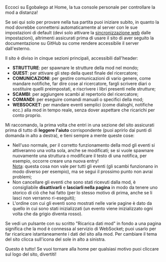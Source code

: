 Eccoci su Egobalego at Home, la tua console personale per controllare la mod a distanza!

Se sei qui solo per provare nella tua partita puoi iniziare subito, in quanto la mod dovrebbe connettersi automaticamente al server con le sue impostazioni di default (devi solo attivare la <u>sincronizzazione web</u> dalle impostazioni), altrimenti assicurati prima di usare il sito di aver seguito la documentazione su GitHub su come rendere accessibile il server dall'esterno.

Il sito è diviso in cinque sezioni principali, accessibili dall'header:

*   **STRUTTURE**: per spawnare le strutture della mod nel mondo;
*   **QUEST**: per attivare gli step della quest finale del ricercatore;
*   **COMUNICAZIONI**: per gestire comunicazioni di vario genere, come mandare notifiche, far dire cose al ricercatore, fargli scrivere diari o sostituire quelli preimpostati, e riscrivere i libri presenti nelle strutture;
*   **SCAMBI**: per aggiungere scambi al repertorio del ricercatore;
*   **COMANDI**: per eseguire comandi manuali o specifici della mod;
*   **WEBSOCKET**: per mandare eventi semplici (come dialoghi, notifiche ecc.) alla mod in tempo reale, senza dover aspettare che ricarichi per conto proprio.

Mi raccomando, la prima volta che entri in una sezione del sito assicurati prima di tutto di **leggere l'aiuto** corrispondente (puoi aprirlo dai punti di domanda in alto a destra), e tieni sempre a mente queste cose:

*   Nell'uso normale, per il corretto funzionamento della mod gli eventi si attiveranno una volta sola, anche se modificati; se si vuole spawnare nuovamente una struttura o modificare il testo di una notifica, per esempio, occorre creare una nuova entry!  
    <u>Nota</u>: questa cosa non vale per tutti gli eventi (gli scambi funzionano in modo diverso per esempio), ma se segui il prossimo punto non avrai problemi;
*   Non cancellare gli eventi che sono stati ricevuti dalla mod, è consigliabile **disattivarli** e **lasciarli nella pagina** in modo da tenere uno storico di ciò che hai fatto (per lo stesso motivo di prima, anche se li lasci non verranno ri-eseguiti);
*   L'ordine con cui gli eventi sono mostrati nelle varie pagine è dato da quello in cui sono stati inizializzati (un evento viene inizializzato ogni volta che da grigio diventa rosso).

Se vedi un pulsante con su scritto "Ricarica dati mod" in fondo a una pagina significa che la mod è connessa al servizio di WebSocket; puoi usarlo per far ricaricare istantaneamente i dati del sito alla mod. Per cambiare il tema del sito clicca sull'icona del sole in alto a sinistra.

Questo è tutto! Se vuoi tornare alla home per qualsiasi motivo puoi cliccare sul logo del sito, divertiti!
